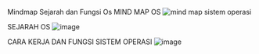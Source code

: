 Mindmap Sejarah dan Fungsi Os
MIND MAP OS
![mind map sistem operasi](https://github.com/rizkiyogatama27/SysOP24-3123521020/assets/160556478/4e051966-7216-4647-b25c-1b1587219725)

SEJARAH OS
![image](https://github.com/rizkiyogatama27/SysOP24-3123521020/assets/160556478/1963ae61-b649-43b6-a9eb-250d3e747274)

CARA KERJA DAN FUNGSI SISTEM OPERASI
![image](https://github.com/rizkiyogatama27/SysOP24-3123521020/assets/160556478/c0a24685-e816-4836-8e49-051fae824565)





